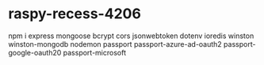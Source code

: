 # raspy-recess-4206

npm i express mongoose bcrypt cors jsonwebtoken dotenv ioredis winston winston-mongodb nodemon passport passport-azure-ad-oauth2  passport-google-oauth20 passport-microsoft 